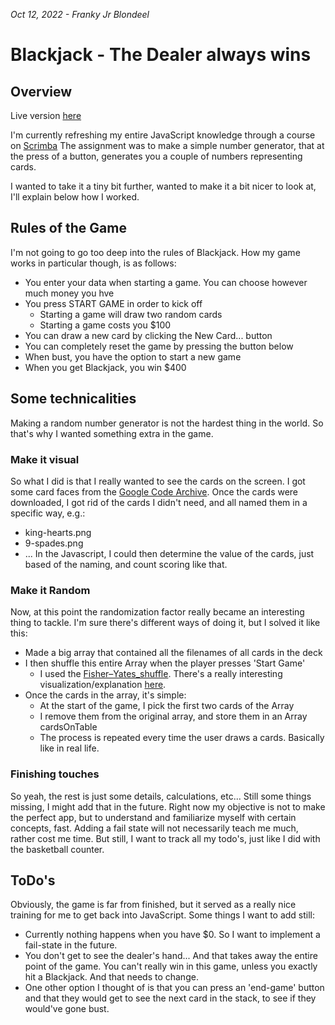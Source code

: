 *Oct 12, 2022 - Franky Jr Blondeel*


# Blackjack - The Dealer always wins

## Overview

Live version [here](https://frbl-blackjack.netlify.app/)

I'm currently refreshing my entire JavaScript knowledge through a course on [Scrimba](https://scrimba.com/allcourses)
The assignment was to make a simple number generator, that at the press of a button, generates you a couple of numbers representing cards.

I wanted to take it a tiny bit further, wanted to make it a bit nicer to look at, I'll explain below how I worked.

## Rules of the Game
I'm not going to go too deep into the rules of Blackjack.
How my game works in particular though, is as follows:
* You enter your data when starting a game. You can choose however much money you hve
* You press START GAME in order to kick off
    * Starting a game will draw two random cards
    * Starting a game costs you $100
* You can draw a new card by clicking the New Card... button
* You can completely reset the game by pressing the button below
* When bust, you have the option to start a new game
* When you get Blackjack, you win $400

## Some technicalities
Making a random number generator is not the hardest thing in the world. So that's why I wanted something extra in the game.
### Make it visual
So what I did is that I really wanted to see the cards on the screen. I got some card faces from the [Google Code Archive](https://code.google.com/archive/p/vector-playing-cards/downloads).
Once the cards were downloaded, I got rid of the cards I didn't need, and all named them in a specific way, e.g.:
* king-hearts.png
* 9-spades.png
* ...
In the Javascript, I could then determine the value of the cards, just based of the naming, and count scoring like that.

### Make it Random
Now, at this point the randomization factor really became an interesting thing to tackle. I'm sure there's different ways of doing it, but I solved it like this:
* Made a big array that contained all the filenames of all cards in the deck
* I then shuffle this entire Array when the player presses 'Start Game'
    * I used the [Fisher–Yates_shuffle](https://en.wikipedia.org/wiki/Fisher%E2%80%93Yates_shuffle). There's a really interesting visualization/explanation [here](https://bost.ocks.org/mike/shuffle/).
* Once the cards in the array, it's simple:
    * At the start of the game, I pick the first two cards of the Array
    * I remove them from the original array, and store them in an Array cardsOnTable
    * The process is repeated every time the user draws a cards. Basically like in real life.

### Finishing touches
So yeah, the rest is just some details, calculations, etc...
Still some things missing, I might add that in the future. Right now my objective is not to make the perfect app, but to understand and familiarize myself with certain concepts, fast.
Adding a fail state will not necessarily teach me much, rather cost me time. But still, I want to track all my todo's, just like I did with the basketball counter.

## ToDo's
Obviously, the game is far from finished, but it served as a really nice training for me to get back into JavaScript.
Some things I want to add still:
* Currently nothing happens when you have $0. So I want to implement a fail-state in the future.
* You don't get to see the dealer's hand... And that takes away the entire point of the game. You can't really win in this game, unless you exactly hit a Blackjack. And that needs to change.
* One other option I thought of is that you can press an 'end-game' button and that they would get to see the next card in the stack, to see if they would've gone bust.